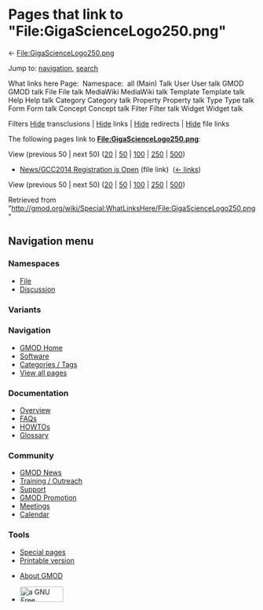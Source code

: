 <div id="mw-page-base" class="noprint">

</div>

<div id="mw-head-base" class="noprint">

</div>

<div id="content" class="mw-body" role="main">

<span id="top"></span>

<div id="mw-js-message" style="display:none;">

</div>



# <span dir="auto">Pages that link to "File:GigaScienceLogo250.png"</span>

<div id="bodyContent">

<div id="contentSub">

←
[File:GigaScienceLogo250.png](/wiki/File:GigaScienceLogo250.png "File:GigaScienceLogo250.png")

</div>

<div id="jump-to-nav" class="mw-jump">

Jump to: [navigation](#mw-navigation), [search](#p-search)

</div>

<div id="mw-content-text">

What links here Page:  Namespace:  all (Main) Talk User User talk GMOD
GMOD talk File File talk MediaWiki MediaWiki talk Template Template talk
Help Help talk Category Category talk Property Property talk Type Type
talk Form Form talk Concept Concept talk Filter Filter talk Widget
Widget talk

Filters
[Hide](/mediawiki/index.php?title=Special:WhatLinksHere/File:GigaScienceLogo250.png&hidetrans=1 "Special:WhatLinksHere/File:GigaScienceLogo250.png")
transclusions \|
[Hide](/mediawiki/index.php?title=Special:WhatLinksHere/File:GigaScienceLogo250.png&hidelinks=1 "Special:WhatLinksHere/File:GigaScienceLogo250.png")
links \|
[Hide](/mediawiki/index.php?title=Special:WhatLinksHere/File:GigaScienceLogo250.png&hideredirs=1 "Special:WhatLinksHere/File:GigaScienceLogo250.png")
redirects \|
[Hide](/mediawiki/index.php?title=Special:WhatLinksHere/File:GigaScienceLogo250.png&hideimages=1 "Special:WhatLinksHere/File:GigaScienceLogo250.png")
file links

The following pages link to
**[File:GigaScienceLogo250.png](/wiki/File:GigaScienceLogo250.png "File:GigaScienceLogo250.png")**:

View (previous 50 \| next 50)
([20](/mediawiki/index.php?title=Special:WhatLinksHere/File:GigaScienceLogo250.png&limit=20 "Special:WhatLinksHere/File:GigaScienceLogo250.png")
\|
[50](/mediawiki/index.php?title=Special:WhatLinksHere/File:GigaScienceLogo250.png&limit=50 "Special:WhatLinksHere/File:GigaScienceLogo250.png")
\|
[100](/mediawiki/index.php?title=Special:WhatLinksHere/File:GigaScienceLogo250.png&limit=100 "Special:WhatLinksHere/File:GigaScienceLogo250.png")
\|
[250](/mediawiki/index.php?title=Special:WhatLinksHere/File:GigaScienceLogo250.png&limit=250 "Special:WhatLinksHere/File:GigaScienceLogo250.png")
\|
[500](/mediawiki/index.php?title=Special:WhatLinksHere/File:GigaScienceLogo250.png&limit=500 "Special:WhatLinksHere/File:GigaScienceLogo250.png"))

- [News/GCC2014 Registration is
  Open](/wiki/News/GCC2014_Registration_is_Open "News/GCC2014 Registration is Open")
  (file link) ‎ <span class="mw-whatlinkshere-tools">([←
  links](/mediawiki/index.php?title=Special:WhatLinksHere&target=News%2FGCC2014+Registration+is+Open "Special:WhatLinksHere"))</span>

View (previous 50 \| next 50)
([20](/mediawiki/index.php?title=Special:WhatLinksHere/File:GigaScienceLogo250.png&limit=20 "Special:WhatLinksHere/File:GigaScienceLogo250.png")
\|
[50](/mediawiki/index.php?title=Special:WhatLinksHere/File:GigaScienceLogo250.png&limit=50 "Special:WhatLinksHere/File:GigaScienceLogo250.png")
\|
[100](/mediawiki/index.php?title=Special:WhatLinksHere/File:GigaScienceLogo250.png&limit=100 "Special:WhatLinksHere/File:GigaScienceLogo250.png")
\|
[250](/mediawiki/index.php?title=Special:WhatLinksHere/File:GigaScienceLogo250.png&limit=250 "Special:WhatLinksHere/File:GigaScienceLogo250.png")
\|
[500](/mediawiki/index.php?title=Special:WhatLinksHere/File:GigaScienceLogo250.png&limit=500 "Special:WhatLinksHere/File:GigaScienceLogo250.png"))

</div>

<div class="printfooter">

Retrieved from
"<http://gmod.org/wiki/Special:WhatLinksHere/File:GigaScienceLogo250.png>"

</div>

<div id="catlinks" class="catlinks catlinks-allhidden">

</div>

<div class="visualClear">

</div>

</div>

</div>

<div id="mw-navigation">

## Navigation menu

<div id="mw-head">



<div id="left-navigation">

<div id="p-namespaces" class="vectorTabs" role="navigation"
aria-labelledby="p-namespaces-label">

### Namespaces

- <span id="ca-nstab-image"><a href="/wiki/File:GigaScienceLogo250.png" accesskey="c"
  title="View the file page [c]">File</a></span>
- <span id="ca-talk"><a
  href="/mediawiki/index.php?title=File_talk:GigaScienceLogo250.png&amp;action=edit&amp;redlink=1"
  accesskey="t"
  title="Discussion about the content page [t]">Discussion</a></span>

</div>

<div id="p-variants" class="vectorMenu emptyPortlet" role="navigation"
aria-labelledby="p-variants-label">

### 

### Variants[](#)

<div class="menu">

</div>

</div>

</div>

<div id="right-navigation">





</div>



</div>

</div>

</div>

<div id="mw-panel">

<div id="p-logo" role="banner">

<a href="/wiki/Main_Page"
style="background-image: url(http://gmod.org/images/GMOD-cogs.png);"
title="Visit the main page"></a>

</div>

<div id="p-Navigation" class="portal" role="navigation"
aria-labelledby="p-Navigation-label">

### Navigation

<div class="body">

- <span id="n-GMOD-Home">[GMOD Home](/wiki/Main_Page)</span>
- <span id="n-Software">[Software](/wiki/GMOD_Components)</span>
- <span id="n-Categories-.2F-Tags">[Categories /
  Tags](/wiki/Categories)</span>
- <span id="n-View-all-pages">[View all
  pages](/wiki/Special:AllPages)</span>

</div>

</div>

<div id="p-Documentation" class="portal" role="navigation"
aria-labelledby="p-Documentation-label">

### Documentation

<div class="body">

- <span id="n-Overview">[Overview](/wiki/Overview)</span>
- <span id="n-FAQs">[FAQs](/wiki/Category:FAQ)</span>
- <span id="n-HOWTOs">[HOWTOs](/wiki/Category:HOWTO)</span>
- <span id="n-Glossary">[Glossary](/wiki/Glossary)</span>

</div>

</div>

<div id="p-Community" class="portal" role="navigation"
aria-labelledby="p-Community-label">

### Community

<div class="body">

- <span id="n-GMOD-News">[GMOD News](/wiki/GMOD_News)</span>
- <span id="n-Training-.2F-Outreach">[Training /
  Outreach](/wiki/Training_and_Outreach)</span>
- <span id="n-Support">[Support](/wiki/Support)</span>
- <span id="n-GMOD-Promotion">[GMOD
  Promotion](/wiki/GMOD_Promotion)</span>
- <span id="n-Meetings">[Meetings](/wiki/Meetings)</span>
- <span id="n-Calendar">[Calendar](/wiki/Calendar)</span>

</div>

</div>

<div id="p-tb" class="portal" role="navigation"
aria-labelledby="p-tb-label">

### Tools

<div class="body">

- <span id="t-specialpages"><a href="/wiki/Special:SpecialPages" accesskey="q"
  title="A list of all special pages [q]">Special pages</a></span>
- <span id="t-print"><a
  href="/mediawiki/index.php?title=Special:WhatLinksHere/File:GigaScienceLogo250.png&amp;printable=yes"
  rel="alternate" accesskey="p"
  title="Printable version of this page [p]">Printable version</a></span>

</div>

</div>

</div>

</div>

<div id="footer" role="contentinfo">

- <span id="footer-places-about">[About
  GMOD](/wiki/GMOD:About "GMOD:About")</span>

<!-- -->

- <span id="footer-copyrightico">[<img src="http://www.gnu.org/graphics/gfdl-logo-small.png" width="88"
  height="31" alt="a GNU Free Documentation License" />](http://www.gnu.org/licenses/fdl-1.3.html)</span>




</div>
